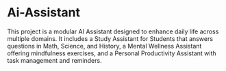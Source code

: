 
# Ai-Assistant
This project is a modular AI Assistant designed to enhance daily life across multiple domains. It includes a Study Assistant for Students that answers questions in Math, Science, and History, a Mental Wellness Assistant offering mindfulness exercises, and a Personal Productivity Assistant with task management and reminders.
